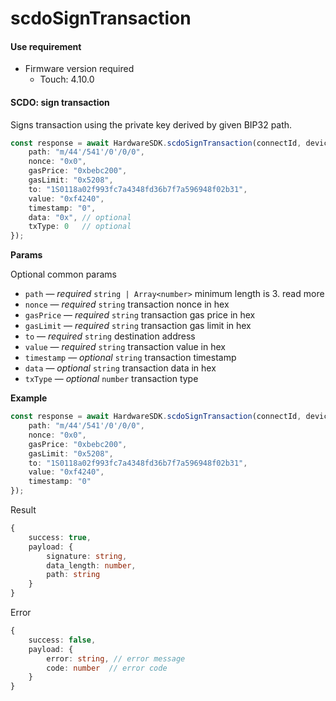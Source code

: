 # scdoSignTransaction

#### Use requirement

* Firmware version required
  * Touch: 4.10.0

#### SCDO: sign transaction

Signs transaction using the private key derived by given BIP32 path.

```typescript
const response = await HardwareSDK.scdoSignTransaction(connectId, deviceId, {
    path: "m/44'/541'/0'/0/0",
    nonce: "0x0",
    gasPrice: "0xbebc200",
    gasLimit: "0x5208", 
    to: "1S0118a02f993fc7a4348fd36b7f7a596948f02b31",
    value: "0xf4240",
    timestamp: "0",
    data: "0x", // optional
    txType: 0   // optional
});
```

**Params**

Optional common params

* `path` — _required_ `string | Array<number>` minimum length is 3. read more
* `nonce` — _required_ `string` transaction nonce in hex
* `gasPrice` — _required_ `string` transaction gas price in hex
* `gasLimit` — _required_ `string` transaction gas limit in hex
* `to` — _required_ `string` destination address
* `value` — _required_ `string` transaction value in hex
* `timestamp` — _optional_ `string` transaction timestamp
* `data` — _optional_ `string` transaction data in hex
* `txType` — _optional_ `number` transaction type

**Example**

```typescript
const response = await HardwareSDK.scdoSignTransaction(connectId, deviceId, {
    path: "m/44'/541'/0'/0/0",
    nonce: "0x0",
    gasPrice: "0xbebc200",
    gasLimit: "0x5208",
    to: "1S0118a02f993fc7a4348fd36b7f7a596948f02b31",
    value: "0xf4240",
    timestamp: "0"
});
```

Result

```typescript
{
    success: true,
    payload: {
        signature: string,
        data_length: number,
        path: string
    }
}
```

Error

```typescript
{
    success: false,
    payload: {
        error: string, // error message
        code: number  // error code
    }
}
```
